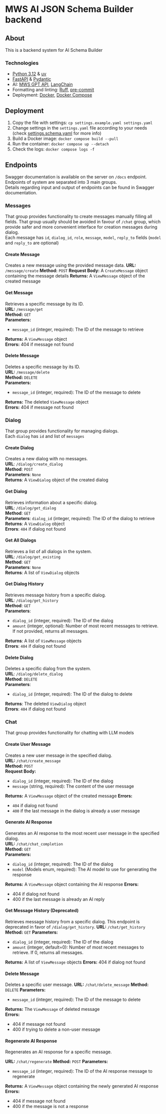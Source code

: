 # MWS AI JSON Schema Builder backend

## About

This is a backend system for AI Schema Builder

### Technologies
- [Python 3.12](https://www.python.org/downloads/) & [uv](https://github.com/astral-sh/uv)
- [FastAPI](https://fastapi.tiangolo.com/) & [Pydantic](https://docs.pydantic.dev/latest/)
- AI: [MWS GPT API](https://api.gpt.mws.ru/), [LangChain](https://www.langchain.com/)
- Formatting and linting: [Ruff](https://docs.astral.sh/ruff/), [pre-commit](https://pre-commit.com/)
- Deployment: [Docker](https://www.docker.com/), [Docker Compose](https://docs.docker.com/compose/)

## Deployment
1. Copy the file with settings: `cp settings.example.yaml settings.yaml`
2. Change settings in the `settings.yaml` file according to your needs
   (check [settings.schema.yaml](settings.schema.yaml) for more info)
3. Build a Docker image: `docker compose build --pull`
4. Run the container: `docker compose up --detach`
5. Check the logs: `docker compose logs -f`

## Endpoints

Swagger documentation is available on the server on `/docs` endpoint.   
Endpoints of system are separated into 3 main groups.  
Details regarding input and output of endpoints can be found in Swagger
documentation.

### **Messages**
That group provides functionality to create messages manually filling all fields.
That group usually should be avoided in favour of `/chat` group, which provide
safer and more convenient interface for creation messages during dialog.  
Each message has `id`, `dialog_id`, `role`, `message`, `model`, `reply_to` fields
(`model` and `reply_to` are optional)


#### Create Message

Creates a new message using the provided message data.
**URL:** `/message/create`
**Method:** `POST`
**Request Body:** A `CreateMessage` object containing the message details
**Returns:** A `ViewMessage` object of the created message


#### Get Message

Retrieves a specific message by its ID.  
**URL:** `/message/get`  
**Method:** `GET`  
**Parameters:**  
- `message_id` (integer, required): The ID of the message to retrieve  

**Returns:** A `ViewMessage` object  
**Errors:** 404 if message not found  


#### Delete Message

Deletes a specific message by its ID.  
**URL:** `/message/delete`  
**Method:** `DELETE`  
**Parameters:**  
- `message_id` (integer, required): The ID of the message to delete  

**Returns:** The deleted `ViewMessage` object  
**Errors:** 404 if message not found  


### **Dialog**
That group provides functionality for managing dialogs.  
Each `dialog` has `id` and list of `messages`


#### Create Dialog

Creates a new dialog with no messages.  
**URL**: `/dialog/create_dialog`  
**Method**: `POST`  
**Parameters**: `None`  
**Returns**: A `ViewDialog` object of the created dialog  


#### Get Dialog

Retrieves information about a specific dialog.  
**URL**: `/dialog/get_dialog`  
**Method**: `GET`  
**Parameters**:
`dialog_id` (integer, required): The ID of the dialog to retrieve
**Returns**: A `ViewDialog` object  
**Errors**: `404` if dialog not found   


#### Get All Dialogs

Retrieves a list of all dialogs in the system.  
**URL**: `/dialog/get_existing`  
**Method**: `GET`  
**Parameters**: `None`  
**Returns**: A list of `ViewDialog` objects  


#### Get Dialog History

Retrieves message history from a specific dialog.  
**URL**: `/dialog/get_history`  
**Method**: `GET`  
**Parameters**:  
- `dialog_id` (integer, required): The ID of the dialog  
- `amount` (integer, optional): Number of most recent messages to retrieve. If not provided, returns all messages.  

**Returns**: A list of `ViewMessage` objects  
**Errors**: `404` if dialog not found  


#### Delete Dialog

Deletes a specific dialog from the system.  
**URL**: `/dialog/delete_dialog`  
**Method**: `DELETE`  
**Parameters**:  
- `dialog_id` (integer, required): The ID of the dialog to delete  

**Returns**: The deleted `ViewDialog` object  
**Errors**: `404` if dialog not found  


### **Chat**
That group provides functionality for chatting with LLM models


#### Create User Message

Creates a new user message in the specified dialog.  
**URL:** `/chat/create_message`  
**Method:** `POST`  
**Request Body:**
- `dialog_id` (integer, required): The ID of the dialog
- `message` (string, required): The content of the user message

**Returns:** A `ViewMessage` object of the created message
**Errors:**
- `404` if dialog not found
- `400` if the last message in the dialog is already a user message


#### Generate AI Response

Generates an AI response to the most recent user message in the specified dialog.  
**URL:** `/chat/chat_completion`  
**Method:** `GET`  
**Parameters:**
- `dialog_id` (integer, required): The ID of the dialog
- `model` (Models enum, required): The AI model to use for generating the response

**Returns:** A `ViewMessage` object containing the AI response
**Errors:**
- 404 if dialog not found
- 400 if the last message is already an AI reply


#### Get Message History (Deprecated)

Retrieves message history from a specific dialog. This endpoint is deprecated in favor of `/dialog/get_history`.
**URL:** `/chat/get_history`
**Method:** `GET`
**Parameters:**
- `dialog_id` (integer, required): The ID of the dialog
- `amount` (integer, default=0): Number of most recent messages to retrieve. If 0, returns all messages.

**Returns:** A list of `ViewMessage` objects
**Errors:** 404 if dialog not found


#### Delete Message

Deletes a specific user message.
**URL:** `/chat/delete_message`
**Method:** `DELETE`
**Parameters:**
- `message_id` (integer, required): The ID of the message to delete

**Returns:** The `ViewMessage` of deleted message  
**Errors:**
- 404 if message not found
- 400 if trying to delete a non-user message


#### Regenerate AI Response

Regenerates an AI response for a specific message.

**URL:** `/chat/regenerate`
**Method:** `POST`
**Parameters:**
- `message_id` (integer, required): The ID of the AI response message to regenerate

**Returns:** A `ViewMessage` object containing the newly generated AI response
**Errors:**
- 404 if message not found
- 400 if the message is not a response
